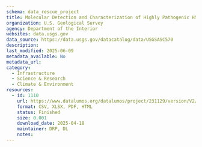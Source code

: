 ```yaml
---
schema: data_rescue_project 
title: Molecular Detection and Characterization of Highly Pathogenic H5N1 Avian Influenza Viruses in Wild Birds Inhabiting Western Alaska Provides Evidence for Three Independent Viral Introductions
organization: U.S. Geological Survey
agency: Department of the Interior
websites: data.usgs.gov
data_source: https://data.usgs.gov/datacatalog/data/USGSASC570
description: 
last_modified: 2025-06-09
metadata_available: No
metadata_url: 
category:
  - Infrastructure 
  - Science & Research 
  - Climate & Environment 
resources:
  - id: 1110
    url: https://www.datalumos.org/datalumos/project/231129/version/V2/view
    format: CSV, XLSX, PDF, HTML
    status: Finished
    size: 0.001
    download_date: 2025-04-18
    maintainer: DRP, DL
    notes: 
---
```

